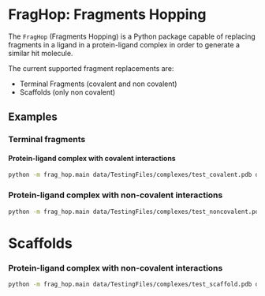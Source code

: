 
# FragHop: Fragments Hopping


The `FragHop` (Fragments Hopping) is a Python package capable of replacing fragments in a ligand in a protein-ligand complex in order to generate a similar hit molecule.

The current supported fragment replacements are:
* Terminal Fragments (covalent and non covalent)
* Scaffolds (only non covalent)

## Examples

### Terminal fragments

#### Protein-ligand complex with covalent interactions


```bash
python -m frag_hop.main data/TestingFiles/complexes/test_covalent.pdb data/TestingFiles/fragments/frag1.pdb -c data/TestingFiles/test_configurations.conf --covalent
```

### Protein-ligand complex with non-covalent interactions

```bash
python -m frag_hop.main data/TestingFiles/complexes/test_noncovalent.pdb data/TestingFiles/fragments/frag2.pdb -c data/TestingFiles/test_configurations.conf
```
# Scaffolds
### Protein-ligand complex with non-covalent interactions
```bash
python -m frag_hop.main data/TestingFiles/complexes/test_scaffold.pdb data/TestingFiles/scaffolds/scaffold_2FJP.pdb -c data/TestingFiles/test_configurations.conf --core
```

